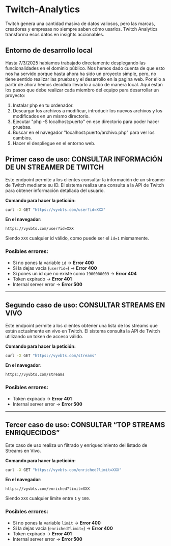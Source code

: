 # Twitch-Analytics
Twitch genera una cantidad masiva de datos valiosos, pero las marcas, creadores y
empresas no siempre saben cómo usarlos. Twitch Analytics transforma esos datos en
insights accionables.
## Entorno de desarrollo local
Hasta 7/3/2025 habiamos trabajado directamente desplegando las funcionalidades en el dominio público.
Nos hemos dado cuenta de que esto nos ha servido porque hasta ahora ha sido un proyecto simple, pero, no tiene sentido 
realizar las pruebas y el desarrollo en la pagina web. Por ello a partir de ahora hemos decidido llevarlo
a cabo de manera local. Aquí estan los pasos que debe realizar cada miembro del equipo para desarrollar un 
proyecto:
1. Instalar php en tu ordenador.
2. Descargar los archivos a modificar, introducir los nuevos archivos y los modificados en un mismo directorio.
3. Ejecutar "php -S localhost:puerto" en ese directorio para poder hacer pruebas.
4. Buscar en el navegador "localhost:puerto/archivo.php" para ver los cambios.
5. Hacer el despliegue en el entorno web.
## Primer caso de uso: CONSULTAR INFORMACIÓN DE UN STREAMER DE TWITCH
Este endpoint permite a los clientes consultar la información de un streamer de Twitch
mediante su ID. El sistema realiza una consulta a la API de Twitch para obtener información
detallada del usuario.

**Comando para hacer la petición:**  
```sh
curl -X GET "https://vyvbts.com/user?id=XXX"
```

**En el navegador:**  
```
https://vyvbts.com/user?id=XXX
```

Siendo `XXX` cualquier id válido, como puede ser el `id=1` mismamente.

### Posibles errores:
- Si no pones la variable `id` → **Error 400**
- Si la dejas vacía (`user?id=`) → **Error 400**
- Si pones un id que no existe como `1900000009` → **Error 404**
- Token expirado → **Error 401**
- Internal server error → **Error 500**

---

## Segundo caso de uso: CONSULTAR STREAMS EN VIVO
Este endpoint permite a los clientes obtener una lista de los streams que están actualmente
en vivo en Twitch. El sistema consulta la API de Twitch utilizando un token de acceso válido.

**Comando para hacer la petición:**  
```sh
curl -X GET "https://vyvbts.com/streams"
```

**En el navegador:**  
```
https://vyvbts.com/streams
```

### Posibles errores:
- Token expirado → **Error 401**
- Internal server error → **Error 500**

---

## Tercer caso de uso: CONSULTAR “TOP STREAMS ENRIQUECIDOS”
Este caso de uso realiza un filtrado y enriquecimiento del listado de Streams en Vivo.

**Comando para hacer la petición:**  
```sh
curl -X GET "https://vyvbts.com/enriched?limit=XXX"
```

**En el navegador:**  
```
https://vyvbts.com/enriched?limit=XXX
```

Siendo `XXX` cualquier límite entre `1` y `100`.

### Posibles errores:
- Si no pones la variable `limit` → **Error 400**
- Si la dejas vacía (`enriched?limit=`) → **Error 400**
- Token expirado → **Error 401**
- Internal server error → **Error 500**
